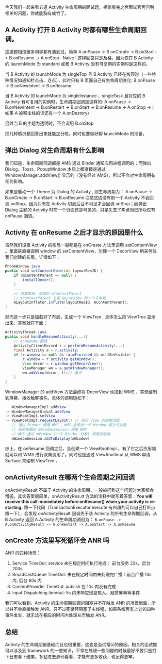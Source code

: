 

今天我们一起来看五道 Activity 生命周期的面试题，相信看完之后面试官再问到相关的问题，你就能胸有成竹了。

## A Activity 打开 B Activity 时都有哪些生命周期回调。

这道题相信很多同学都有遇到过，简单 A.onPause -> B.onCreate -> B.onStart -> B.onResume -> A.onStop .
Naive ! 这样回答只是及格，因为仅在 B Activity 的 launchMode 为 standard 或者 B Activity 没有可复用的实例时是这样的。

当 B Activity 的  launchMode 为 singleTop 且 B Activity 已经在栈顶时（一些特殊情况如通知栏点击、连点），此时只有 B 页面自己有生命周期变化:
B.onPause -> B.onNewIntent -> B.onResume

当 B Activity 的  launchMode 为 singleInstance ，singleTask 且对应的 B Activity 有可复用的实例时，生命周期回调是这样的:
 A.onPause -> B.onNewIntent -> B.onRestart -> B.onStart -> B.onResume -> A.onStop -> ( 如果 A 被移出栈的话还有一个 A.onDestory)

另外当 B 的主题为透明时，不会调用 B.onStop

把几种情况都回答出来就能加分啦，同时也要做好聊 launchMode 的准备。

## 弹出 Dialog 对生命周期有什么影响

我们知道，生命周期回调都是 AMS 通过 Binder 通知应用进程调用的；而弹出 Dialog、Toast、PopupWindow 本质上都直接是通过 WindowManager.addView() 显示的（没有经过 AMS），所以不会对生命周期有任何影响。

如果是启动一个 Theme 为 Dialog 的 Activity , 则生命周期为：
A.onPause -> B.onCreate -> B.onStart -> B.onResume
注意这边没有前一个 Activity 不会回调 onStop，因为只有在 Activity 切到后台不可见才会回调 onStop；而弹出 Dialog 主题的 Activity 时前一个页面还是可见的，只是失去了焦点而已所以仅有 onPause 回调。

## Activity 在 onResume 之后才显示的原因是什么

虽然我们设置 Activity 的布局一般都是在 onCreate 方法里调用 setContentView 。里面是直接调用 window 的 setContentView，创建一个 DecorView 用来包住我们创建的布局。详情如下：


```java
PhoneWindow.java
public void setContentView(int layoutResID) {
    if (mContentParent == null) {
        installDecor();
    } 
    ...
    // 加载布局，添加到 mContentParent
    // mContentParent 又是 DecorView 的一个子布局  
    mLayoutInflater.inflate(layoutResID, mContentParent);
}
```

然而这一步只是加载好了布局，生成一个 ViewTree , 具体怎么把 ViewTree 显示出来，答案就在下面：

```java
ActivityThread.java
public void handleResumeActivity(...){
    // onResume 回调
    ActivityClientRecord r = performResumeActivity(...)
    final Activity a = r.activity;
    if (r.window == null && !a.mFinished && willBeVisible) {
        r.window = r.activity.getWindow();
        View decor = r.window.getDecorView();
        ViewManager wm = a.getWindowManager();
        wm.addView(decor, l);// 重点
    }
}
```

  WindowManager 的 addView 方法最终将 DecorView 添加到 WMS ，实现绘制到屏幕、接收触屏事件。具体的调用链如下：

```java
   WindowManagerImpl.addView
-> WindowManagerGlobal.addView
-> ViewRootImpl.setView     
-> ViewRootImpl.requestLayout() // 执行 View 的绘制流程
   // 通过 Binder 调用 WMS ，WMS 会添加一个 Window 相关的对象
   // 应用端通过 mWindowSession 调用 WMS
   // WMS 通过 mWindow (一个 Binder 对象) 调用应用端  
   mWindowSession.addToDisplay(mWindow) 
```

综上，在 onResume 回调之后，会创建一个 ViewRootImpl ，有了它之后应用端就可以和 WMS 进行双向调用了。同时也是通过 ViewRootImpl 从 WMS 申请 Surface 来绘制 ViewTree 。

## onActivityResult 在哪两个生命周期之间回调

onActivityResult 不属于 Activity 的生命周期，一般被问到这个问题时大家都会懵逼。其实答案很简单，onActivityResult 方法的注释中就写着答案：**You will receive this call immediately before onResume() when your activity is re-starting.**  跟一下代码（TransactionExecutor.execute 有兴趣的可以自己打断点跟一下），会发现 onActivityResult 回调先于该 Activity 的所有生命周期回调，从 B Activity 返回 A Activity 的生命周期调用为：
`B.onPause -> A.onActivityResult -> A.onRestart -> A.onStart -> A.onResume`

## onCreate 方法里写死循环会 ANR 吗

ANR 的四种场景：

1. Service TimeOut:  service 未在规定时间执行完成： 前台服务 20s，后台 200s
2. BroadCastQueue TimeOut: 未在规定时间内未处理完广播：前台广播 10s 内, 后台 60s 内
3. ContentProvider TimeOut:  publish 在 10s 内没有完成
4. Input Dispatching timeout:  5s 内未响应键盘输入、触摸屏幕等事件

我们可以看到，Activity 的生命周期回调的阻塞并不在触发 ANR 的场景里面，所以并不会直接触发 ANR。只不过死循环阻塞了主线程，如果系统再有上述的四种事件发生，就无法在相应的时间内处理从而触发 ANR。



## 总结 

Activity 的生命周期很基础而且也很重要，这也是面试常问的原因。相关的面试题可以涉及到 framework 的一些知识，平常在处理一些问题的时候最好不要只是打下日志看下结果，多钻进去源码看看，才能有更多收获，也记得更牢。

